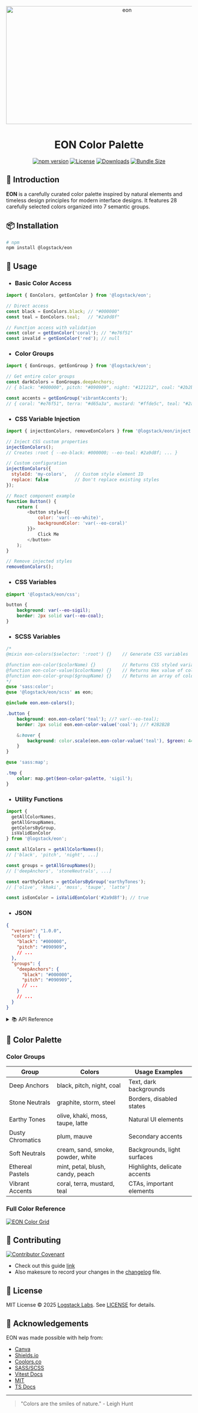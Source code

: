 <div align="center">
<img src="https://socialify.git.ci/logstacklabs/eon/image?custom_language=JavaScript&description=1&forks=1&issues=1&language=1&name=1&owner=1&pulls=1&stargazers=1&theme=Light" alt="eon" width="640" height="320" />
  <h1>EON Color Palette</h1>

[![npm version](https://img.shields.io/npm/v/@logstack/eon.svg?style=flat-square)](https://www.npmjs.com/package/@logstack/eon)
[![License](https://img.shields.io/github/license/logstacklabs/eon.svg?style=flat-square)](https://github.com/logstacklabs/eon/blob/main/LICENSE)
[![Downloads](https://img.shields.io/npm/dm/@logstack/eon.svg?style=flat-square)](https://npm-stat.com/charts.html?package=@logstack/eon)
[![Bundle Size](https://img.shields.io/bundlephobia/minzip/@logstack/eon?style=flat-square)](https://bundlephobia.com/package/@logstack/eon)
</div>

## 🌌 Introduction
**EON** is a carefully curated color palette inspired by natural elements and timeless design principles for modern interface designs. It features 28 carefully selected colors organized into 7 semantic groups.

## 📦 Installation
```bash
# npm
npm install @logstack/eon
```

## 🚀 Usage
- ### Basic Color Access
```javascript
import { EonColors, getEonColor } from '@logstack/eon';

// Direct access
const black = EonColors.black; // "#000000"
const teal = EonColors.teal;   // "#2a9d8f"

// Function access with validation
const color = getEonColor('coral'); // "#e76f51"
const invalid = getEonColor('red'); // null
```

- ### Color Groups
```javascript
import { EonGroups, getEonGroup } from '@logstack/eon';

// Get entire color groups
const darkColors = EonGroups.deepAnchors;
// { black: "#000000", pitch: "#090909", night: "#121212", coal: "#2b2b2b" }

const accents = getEonGroup('vibrantAccents');
// { coral: "#e76f51", terra: "#d65a3a", mustard: "#ffde5c", teal: "#2a9d8f" }
```
- ### CSS Variable Injection
```javascript
import { injectEonColors, removeEonColors } from '@logstack/eon/inject';

// Inject CSS custom properties
injectEonColors(); 
// Creates :root { --eo-black: #000000; --eo-teal: #2a9d8f; ... }

// Custom configuration
injectEonColors({
  styleId: 'my-colors',   // Custom style element ID
  replace: false          // Don't replace existing styles
});

// React component example
function Button() {
    return (
        <button style={{
            color: 'var(--eo-white)',
            backgroundColor: 'var(--eo-coral)'
        }}>
            Click Me
        </button>
    );
}

// Remove injected styles
removeEonColors();
```

- ### CSS Variables
```css
@import '@logstack/eon/css';

button {
    background: var(--eo-sigil);
    border: 2px solid var(--eo-coal);
}
```

- ### SCSS Variables
```scss
/*
@mixin eon-colors($selector: ':root') {}    // Generate CSS variables

@function eon-color($colorName) {}          // Returns CSS styled variable, Eg: var(--eo-sigil)
@function eon-color-value($colorName) {}    // Returns Hex value of color, Eg: #4D4153
@function eon-color-group($groupName) {}    // Returns an array of colors values from specified group.
*/
@use 'sass:color';
@use '@logstack/eon/scss' as eon;

@include eon.eon-colors();

.button {
    background: eon.eon-color('teal'); //? var(--eo-teal);
    border: 2px solid eon.eon-color-value('coal'); //? #2B2B2B

    &:hover {
        background: color.scale(eon.eon-color-value('teal'), $green: 44%);
    }
}

@use 'sass:map';

.tmp { 
    color: map.get($eon-color-palette, 'sigil');
}
```

- ### Utility Functions
```javascript
import { 
  getAllColorNames, 
  getAllGroupNames, 
  getColorsByGroup,
  isValidEonColor 
} from '@logstack/eon';

const allColors = getAllColorNames(); 
// ['black', 'pitch', 'night', ...]

const groups = getAllGroupNames(); 
// ['deepAnchors', 'stoneNeutrals', ...]

const earthyColors = getColorsByGroup('earthyTones'); 
// ['olive', 'khaki', 'moss', 'taupe', 'latte']

const isEonColor = isValidEonColor('#2a9d8f'); // true
```

- ### JSON
```json
{
  "version": "1.0.0",
  "colors": {
    "black": "#000000",
    "pitch": "#090909",
    // ...
  },
  "groups": {
    "deepAnchors": {
      "black": "#000000",
      "pitch": "#090909",
      // ...
    }
    // ...
  }
}
```

<details>
<summary>📚 API Reference</summary>

```javascript
// Core functions
getEonColor(colorName: string): string | null
getEonGroup(groupName: string): Record<string, string> | null

getAllColorNames(): string[]
getAllGroupNames(): string[]
getColorsByGroup(groupName: string): string[] | []

isValidEonColor(colorName: string): boolean
isEonColorsInjected(styleId: string): boolean
removeEonColors(styleId: string): boolean;  // Removes CSS variables
injectEonColors(options: Record<string, string>): boolean;  // Injects CSS variables

// Core objects
EonColors: Record<string, string>
EonGroups: Record<string, Record<string, string>>
```
</details>

## 🎨 Color Palette
### Color Groups
| Group              | Colors                                | Usage Examples               |
|--------------------|---------------------------------------|------------------------------|
| Deep Anchors       | black, pitch, night, coal             | Text, dark backgrounds       |
| Stone Neutrals     | graphite, storm, steel                | Borders, disabled states     |
| Earthy Tones       | olive, khaki, moss, taupe, latte      | Natural UI elements          |
| Dusty Chromatics   | plum, mauve                           | Secondary accents            |
| Soft Neutrals      | cream, sand, smoke, powder, white     | Backgrounds, light surfaces  |
| Ethereal Pastels   | mint, petal, blush, candy, peach      | Highlights, delicate accents |
| Vibrant Accents    | coral, terra, mustard, teal           | CTAs, important elements     |

### Full Color Reference
[![EON Color Grid](./docs/swatches.png)](https://logstacklabs.github.io/eon-swatches/)

## 🤝 Contributing
[![Contributor Covenant](https://img.shields.io/badge/Contributor%20Covenant-2.1-4baaaa.svg)](CODE_OF_CONDUCT.md)
- Check out this guide [link](https://daily.dev/blog/how-to-contribute-to-open-source-github-repositories)
- Also makesure to record your changes in the [changelog](CHANGELOG.md) file.

## 📜 License
MIT License © 2025 [Logstack Labs](https://logstack.dev). See [LICENSE](https://github.com/logstacklabs/eon/blob/main/LICENSE) for details.

## 🙏 Acknowledgements
EON was made possible with help from:
- [Canva](https://www.canva.com/colors/color-wheel/)
- [Shields.io](https://shields.io)
- [Coolors.co](https://coolors.co)
- [SASS/SCSS](https://sass-lang.com)
- [Vitest Docs](https://vitest.dev/guide/)
- [MIT](https://opensource.org/license/mit)
- [TS Docs](https://www.typescriptlang.org/docs/)
---

> "Colors are the smiles of nature." - Leigh Hunt
